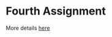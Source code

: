 # Fourth Assignment
More details [here](https://github.com/nevwalkalone/Databases-2019-2020/blob/main/4th%20Assignment/4th-announcement.pdf)

